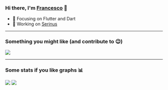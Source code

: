 ### Hi there, I'm [Francesco][website] 👋

- 🌱 Focusing on Flutter and Dart
- 🐤 Working on [Serinus][serinus]

---

### Something you might like (and contribute to 😉)

<picture>
<source 
  srcset="https://github-readme-stats.vercel.app/api/pin?username=francescovallone&repo=serinus&hide_border=true&theme=tokyonight"
  media="(prefers-color-scheme: dark)"
/>
<source
  srcset="https://github-readme-stats.vercel.app/api/pin?username=francescovallone&repo=serinus&hide_border=true"
  media="(prefers-color-scheme: light), (prefers-color-scheme: no-preference)"
/>
<img src="https://github-readme-stats.vercel.app/api/pin?username=francescovallone&repo=serinus&hide_border=true&layout=compact" />
</picture>

---

### Some stats if you like graphs 📊

<picture>
<source 
  srcset="https://github-readme-stats.vercel.app/api?username=francescovallone&show_icons=true&hide_border=true&theme=tokyonight"
  media="(prefers-color-scheme: dark)"
/>
<source
  srcset="https://github-readme-stats.vercel.app/api?username=francescovallone&show_icons=true&hide_border=true"
  media="(prefers-color-scheme: light), (prefers-color-scheme: no-preference)"
/>
<img src="https://github-readme-stats.vercel.app/api?username=francescovallone&show_icons=true&hide_border=true" />
</picture>
<picture>
<source 
  srcset="https://github-readme-stats.vercel.app/api/top-langs?username=francescovallone&layout=compact&hide_border=true&theme=tokyonight"
  media="(prefers-color-scheme: dark)"
/>
<source
  srcset="https://github-readme-stats.vercel.app/api/top-langs?username=francescovallone&layout=compact&hide_border=true"
  media="(prefers-color-scheme: light), (prefers-color-scheme: no-preference)"
/>
<img src="https://github-readme-stats.vercel.app/api/top-langs?username=francescovallone&hide_border=true&layout=compact" />
</picture>



[website]: https://francescovll.com
[serinus]: https://github.com/francescovallone/serinus
